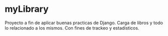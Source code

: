 # myLibrary

Proyecto a fin de aplicar buenas practicas de Django.
Carga de libros y todo lo relacionado a los mismos. Con fines de trackeo y estadisticos.
